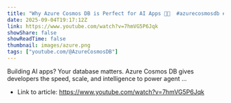 ```yaml
---
title: "Why Azure Cosmos DB is Perfect for AI Apps 🚀🤖  #azurecosmosdb #ai  #nosqldatabase  #llm"
date: 2025-09-04T19:17:12Z
link: https://www.youtube.com/watch?v=7hmVG5P6Jqk
showShare: false
showReadTime: false
thumbnail: images/azure.png
tags: ["youtube.com/@AzureCosmosDB"]
---
```

Building AI apps? Your database matters. Azure Cosmos DB gives developers the speed, scale, and intelligence to power agent ...

- Link to article: https://www.youtube.com/watch?v=7hmVG5P6Jqk